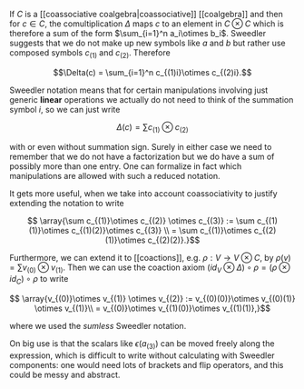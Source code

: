 If $C$ is a [[coassociative coalgebra|coassociative]] [[coalgebra]] and then for $c\in C$, the comultiplication $\Delta$ maps $c$ to an element in $C\otimes C$ which is therefore a sum of the form $\sum_{i=1}^n a_i\otimes b_i$. Sweedler suggests that we do not make up new symbols like $a$ and $b$ but rather use composed symbols $c_{(1)}$ and $c_{(2)}$. Therefore

$$\Delta(c) = \sum_{i=1}^n c_{(1)i}\otimes c_{(2)i}.$$

Sweedler notation means that for certain manipulations involving just generic **linear** operations we actually do not need to think of the summation symbol $i$, so we can just write

$$\Delta(c) = \sum c_{(1)}\otimes c_{(2)} $$

with or even without summation sign. Surely in either case we need to remember that we do not have a factorization but we do have a sum of possibly more than one entry. One can formalize in fact which manipulations are allowed with such a reduced notation. 

It gets more useful, when we take into account coassociativity to justify extending the notation to write

$$ \array{\sum c_{(1)}\otimes c_{(2)} \otimes c_{(3)} := \sum c_{(1)(1)}\otimes c_{(1)(2)}\otimes c_{(3)} \\
= \sum c_{(1)}\otimes c_{(2)(1)}\otimes c_{(2)(2)}.}$$

Furthermore, we can extend it to [[coactions]], e.g. $\rho:V\to V\otimes C$, by $\rho(v) = \sum v_{(0)}\otimes v_{(1)}$. Then we can use the coaction axiom $(id_V\otimes \Delta)\circ\rho = (\rho\otimes id_C)\circ \rho$ to write

$$ \array{v_{(0)}\otimes v_{(1)} \otimes v_{(2)} := v_{(0)(0)}\otimes v_{(0)(1)} \otimes v_{(1)}\\
= v_{(0)}\otimes v_{(1)(0)}\otimes v_{(1)(1)},}$$

where we used the *sumless* Sweedler notation.

On big use is that the scalars like $\epsilon(a_{(3)})$ can be moved freely along the expression, which is difficult to write without calculating with Sweedler components: one would need lots of brackets and flip operators, and this could be messy and abstract.